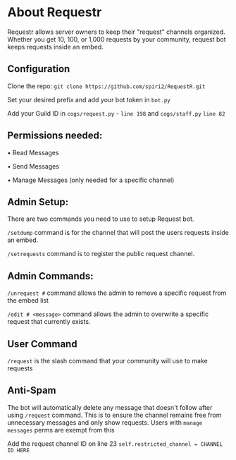 # About Requestr
Requestr allows server owners to keep their "request" channels organized. Whether you get 10, 100, or 1,000 requests by your community, request bot keeps requests inside an embed.  

## Configuration

Clone the repo: `git clone https://github.com/spiri2/RequestR.git`

Set your desired prefix and add your bot token in `bot.py`

Add your Guild ID in `cogs/request.py` - `line 198` and `cogs/staff.py` `line 82`

## Permissions needed: 

• Read Messages

• Send Messages

• Manage Messages (only needed for a specific channel)

## Admin Setup:
There are two commands you need to use to setup Request bot.  

`/setdump` command is for the channel that will post the users requests inside an embed.

`/setrequests` command is to register the public request channel. 

## Admin Commands:
`/unrequest #` command allows the admin to remove a specific request from the embed list

`/edit # <message>` command allows the admin to overwrite a specific request that currently exists.

## User Command
`/request` is the slash command that your community will use to make requests 

## Anti-Spam
The bot will automatically delete any message that doesn't follow after using `/request` command. This is to ensure the channel remains free from unnecessary messages and only show requests. Users with `manage messages` perms are exempt from this 

Add the request channel ID on line 23 `self.restricted_channel = CHANNEL ID HERE`
